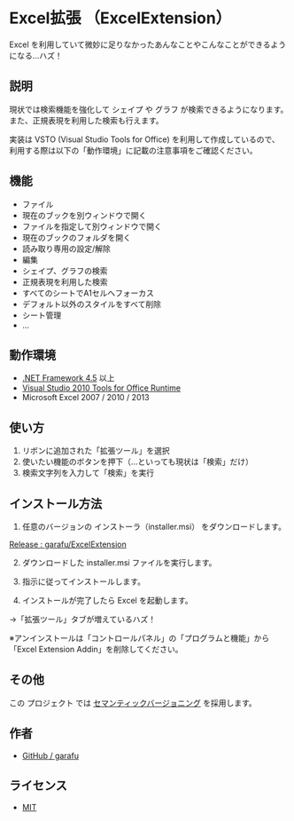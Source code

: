 ﻿# Excel拡張 （ExcelExtension）

Excel を利用していて微妙に足りなかったあんなことやこんなことができるようになる…ハズ！


## 説明

現状では検索機能を強化して シェイプ や グラフ が検索できるようになります。
また、正規表現を利用した検索も行えます。

実装は VSTO (Visual Studio Tools for Office) を利用して作成しているので、
利用する際は以下の「動作環境」に記載の注意事項をご確認ください。


## 機能

- ファイル
 - 現在のブックを別ウィンドウで開く
 - ファイルを指定して別ウィンドウで開く
 - 現在のブックのフォルダを開く
 - 読み取り専用の設定/解除
- 編集
 - シェイプ、グラフの検索
 - 正規表現を利用した検索
 - すべてのシートでA1セルへフォーカス
 - デフォルト以外のスタイルをすべて削除
 - シート管理
- ...


## 動作環境

- [.NET Framework 4.5](https://www.microsoft.com/ja-jp/download/details.aspx?id=30653) 以上
- [Visual Studio 2010 Tools for Office Runtime](https://www.microsoft.com/ja-jp/download/details.aspx?id=48217)
- Microsoft Excel 2007 / 2010 / 2013


## 使い方

1. リボンに追加された「拡張ツール」を選択
2. 使いたい機能のボタンを押下（…といっても現状は「検索」だけ）
3. 検索文字列を入力して「検索」を実行


## インストール方法

1. 任意のバージョンの インストーラ（installer.msi） をダウンロードします。

  [Release : garafu/ExcelExtension](https://github.com/garafu/ExcelExtension/releases)

2. ダウンロードした installer.msi ファイルを実行します。

3. 指示に従ってインストールします。

4. インストールが完了したら Excel を起動します。

  →「拡張ツール」タブが増えているハズ！

※アンインストールは「コントロールパネル」の「プログラムと機能」から「Excel Extension Addin」を削除してください。


## その他

この プロジェクト では [セマンティックバージョニング](http://semver.org/lang/ja/) を採用します。


## 作者

- [GitHub / garafu](https://github.com/garafu)


## ライセンス

- [MIT](https://raw.githubusercontent.com/garafu/ExcelExtension/master/MIT-LICENSE.txt)

